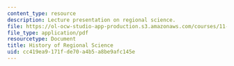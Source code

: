 ```yaml
---
content_type: resource
description: Lecture presentation on regional science.
file: https://ol-ocw-studio-app-production.s3.amazonaws.com/courses/11-481j-analyzing-and-accounting-for-regional-economic-growth-spring-2009/cc419ea9171fde70a4b5a8be9afc145e_MIT11_481Js09_lec02.pdf
file_type: application/pdf
resourcetype: Document
title: History of Regional Science
uid: cc419ea9-171f-de70-a4b5-a8be9afc145e
---
```

